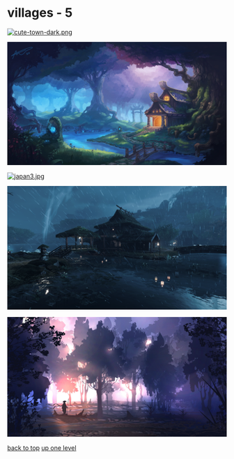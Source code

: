 # villages - 5
[![cute-town-dark.png](/desktop/villages/cute-town-dark.png "cute-town-dark.png")](https://raw.githubusercontent.com/buckmanc/wallpapers/main/desktop/villages/cute-town-dark.png)

[![forest.png](/desktop/villages/forest.png "forest.png")](https://raw.githubusercontent.com/buckmanc/wallpapers/main/desktop/villages/forest.png)

[![japan3.jpg](/desktop/villages/japan3.jpg "japan3.jpg")](https://raw.githubusercontent.com/buckmanc/wallpapers/main/desktop/villages/japan3.jpg)

[![japan.png](/desktop/villages/japan.png "japan.png")](https://raw.githubusercontent.com/buckmanc/wallpapers/main/desktop/villages/japan.png)

[![landscape2.jpg](/desktop/villages/landscape2.jpg "landscape2.jpg")](https://raw.githubusercontent.com/buckmanc/wallpapers/main/desktop/villages/landscape2.jpg)



[back to top](#)
[up one level](/desktop/README.MD)
